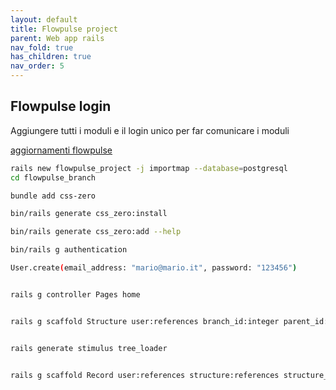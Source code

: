 ```yaml
---
layout: default
title: Flowpulse project
parent: Web app rails
nav_fold: true
has_children: true
nav_order: 5
---
```



## Flowpulse login

Aggiungere tutti i moduli e il login unico per far comunicare i moduli

[aggiornamenti flowpulse](/rails4business/idee/sul_business/flowpulse_aggiornamenti/#flowpulse-istruzioni-per-sviluppo-e-integrazione-mvp)


```sh
rails new flowpulse_project -j importmap --database=postgresql
cd flowpulse_branch

bundle add css-zero

bin/rails generate css_zero:install

bin/rails generate css_zero:add --help

bin/rails g authentication

User.create(email_address: "mario@mario.it", password: "123456")


rails g controller Pages home 


rails g scaffold Structure user:references branch_id:integer parent_id:integer structure_branch_link_child_id:integer tree_hash:jsonb name description


rails generate stimulus tree_loader


rails g scaffold Record user:references structure:references structure_branch_id:integer name description body:jsonb parent_id:integer


```

